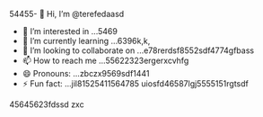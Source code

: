 54455- 👋 Hi, I’m @terefedaasd
- 👀 I’m interested in ...5469
- 🌱 I’m currently learning ...6396k,k,
- 💞️ I’m looking to collaborate on ...e78rerdsf8552sdf4774gfbass
- 📫 How to reach me ...55622323ergerxcvhfg
- 😄 Pronouns: ...zbczx9569sdf1441
- ⚡ Fun fact: ...jil81525411564785
uiosfd46587lgj5555151rgtsdf
<!---s555555dgf47448533662
--->
45645623fdssd
zxc
